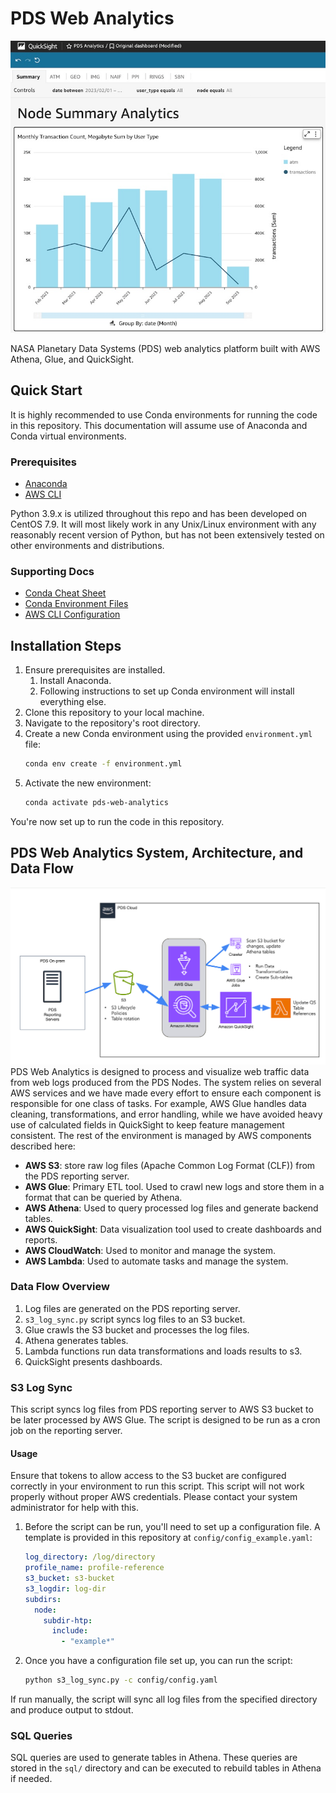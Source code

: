# PDS Web Analytics
![QuickSight Dashboard](docs/pds_analytics_qs.jpg)

NASA Planetary Data Systems (PDS) web analytics platform built with AWS Athena, Glue, 
and QuickSight. 

## Quick Start
It is highly recommended to use Conda environments for running the code in this 
repository. This documentation will assume use of Anaconda and Conda virtual 
environments. 

### Prerequisites
- [Anaconda](https://www.anaconda.com/products/individual)
- [AWS CLI](https://aws.amazon.com/cli/)

Python 3.9.x is utilized throughout this repo and has been developed on CentOS 7.9. 
It will most likely work in any Unix/Linux environment with any reasonably recent 
version of Python, but has not been extensively tested on other environments and 
distributions.

### Supporting Docs
- [Conda Cheat Sheet](https://docs.conda.io/projects/conda/en/latest/user-guide/cheat-sheet.html)
- [Conda Environment Files](https://docs.conda.io/projects/conda/en/latest/user-guide/tasks/manage-environments.html#creating-an-environment-from-an-environment-yml-file)
- [AWS CLI Configuration](https://docs.aws.amazon.com/cli/latest/userguide/cli-configure-quickstart.html)

## Installation Steps
1. Ensure prerequisites are installed.
   1. Install Anaconda.
   1. Following instructions to set up Conda environment will install everything else.
1. Clone this repository to your local machine.
1. Navigate to the repository's root directory.
1. Create a new Conda environment using the provided `environment.yml` file:
    ```bash
    conda env create -f environment.yml
    ```
1. Activate the new environment:
    ```bash
    conda activate pds-web-analytics
    ```
You're now set up to run the code in this repository.

## PDS Web Analytics System, Architecture, and Data Flow

![PDS Web Analytics System Architecture](docs/pds_aws_web_analytics_arch.jpg)
PDS Web Analytics is designed to process and visualize web traffic data from web logs produced from the PDS Nodes. The
system relies on several AWS services and we have made every effort to ensure each component is responsible for one class
of tasks. For example, AWS Glue handles data cleaning, transformations, and error handling, while we have avoided heavy
use of calculated fields in QuickSight to keep feature management consistent. The rest of the environment is managed
by AWS components described here:

- **AWS S3**: store raw log files (Apache Common Log Format (CLF)) from the PDS reporting server.
- **AWS Glue**: Primary ETL tool. Used to crawl new logs and store them in a format that can be queried by Athena.
- **AWS Athena**: Used to query processed log files and generate backend tables.
- **AWS QuickSight**: Data visualization tool used to create dashboards and reports.
- **AWS CloudWatch**: Used to monitor and manage the system.
- **AWS Lambda**: Used to automate tasks and manage the system.

### Data Flow Overview

1. Log files are generated on the PDS reporting server.
2. `s3_log_sync.py` script syncs log files to an S3 bucket.
3. Glue crawls the S3 bucket and processes the log files.
4. Athena generates tables.
5. Lambda functions run data transformations and loads results to s3.
5. QuickSight presents dashboards.

### S3 Log Sync
This script syncs log files from PDS reporting server to AWS S3 bucket to be 
later processed by AWS Glue. The script is designed to be run as a cron job on 
the reporting server.

#### Usage
Ensure that tokens to allow access to the S3 bucket are configured correctly in
your environment to run this script. This script will not work properly without
proper AWS credentials. Please contact your system administrator for help with 
this.

1. Before the script can be run, you'll need to set up a configuration file. A 
template is provided in this repository at `config/config_example.yaml`: 
   ```yaml
   log_directory: /log/directory
   profile_name: profile-reference
   s3_bucket: s3-bucket
   s3_logdir: log-dir
   subdirs:
     node:
       subdir-htp:
         include:
           - "example*"
   ```
1. Once you have a configuration file set up, you can run the script:
   ```bash
   python s3_log_sync.py -c config/config.yaml
   ```
If run manually, the script will sync all log files from the specified directory
and produce output to stdout.

### SQL Queries
SQL queries are used to generate tables in Athena. These queries are stored in 
the `sql/` directory and can be executed to rebuild tables in Athena if needed.
